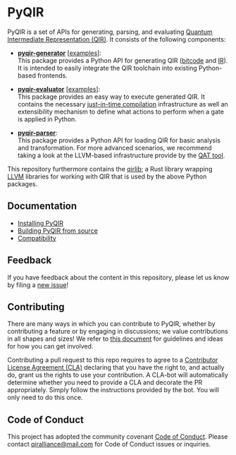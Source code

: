 # PyQIR

PyQIR is a set of APIs for generating, parsing, and evaluating [Quantum
Intermediate Representation (QIR)](https://github.com/qir-alliance/qir-spec). It
consists of the following components:

- [**pyqir-generator**](https://github.com/qir-alliance/pyqir/tree/main/pyqir-generator)
  [[examples](https://github.com/qir-alliance/pyqir/tree/main/examples/generator)]:
  <br/>
  This package provides a Python API for generating QIR
  ([bitcode](https://www.llvm.org/docs/BitCodeFormat.html) and
  [IR](https://llvm.org/docs/LangRef.html)). It is intended to easily integrate
  the QIR toolchain into existing Python-based frontends.

- [**pyqir-evaluator**](https://github.com/qir-alliance/pyqir/tree/main/pyqir-evaluator)
  [[examples](https://github.com/qir-alliance/pyqir/tree/main/examples/evaluator)]:
  <br/>
  This package provides an easy way to execute generated QIR. It contains the
  necessary [just-in-time
  compilation](https://en.wikipedia.org/wiki/Just-in-time_compilation)
  infrastructure as well an extensibility mechanism to define what actions to
  perform when a gate is applied in Python.

- [**pyqir-parser**](https://github.com/qir-alliance/pyqir/tree/main/pyqir-parser):
  <br/>
  This package provides a Python API for loading QIR for basic analysis and
  transformation. For more advanced scenarios, we recommend taking a look at the
  LLVM-based infrastructure provide by the [QAT
  tool](https://qir-alliance.github.io/qat/).

This repository furthermore contains the
[qirlib](https://github.com/qir-alliance/pyqir/tree/main/qirlib); a Rust library
wrapping [LLVM](https://llvm.org/) libraries for working with QIR that is used
by the above Python packages.

## Documentation

- [Installing
  PyQIR](https://qir-alliance.github.io/pyqir/getting-started/installing.html)
- [Building PyQIR from
  source](https://qir-alliance.github.io/pyqir/development-guide/building.html)
- [Compatibility](https://qir-alliance.github.io/pyqir/development-guide/compatibility.html)

## Feedback

If you have feedback about the content in this repository, please let us know by
filing a [new issue](https://github.com/qir-alliance/pyqir/issues/new)!

## Contributing

There are many ways in which you can contribute to PyQIR, whether by
contributing a feature or by engaging in discussions; we value contributions in
all shapes and sizes! We refer to [this document](CONTRIBUTING.md) for
guidelines and ideas for how you can get involved.

Contributing a pull request to this repo requires to agree to a [Contributor
License Agreement
(CLA)](https://en.wikipedia.org/wiki/Contributor_License_Agreement) declaring
that you have the right to, and actually do, grant us the rights to use your
contribution. A CLA-bot will automatically determine whether you need to provide
a CLA and decorate the PR appropriately. Simply follow the
instructions provided by the bot. You will only need to do this once.

## Code of Conduct

This project has adopted the community covenant [Code of
Conduct](https://github.com/qir-alliance/.github/blob/main/Code_of_Conduct.md#contributor-covenant-code-of-conduct).
Please contact [qiralliance@mail.com](mailto:qiralliance@mail.com) for Code of
Conduct issues or inquiries.
